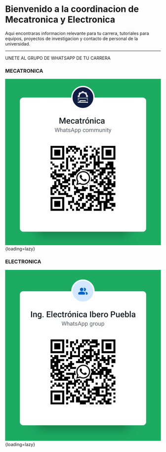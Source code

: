 # Bienvenido a la coordinacion de Mecatronica y Electronica

Aqui encontraras informacion relevante para tu carrera, tutoriales para equipos, proyectos de investigacion y contacto de personal de la universidad.


---
UNETE AL GRUPO DE WHATSAPP DE TU CARRERA

### MECATRONICA

![Laser 12](images/QR_IMT.png){loading=lazy}

### ELECTRONICA

![Laser 12](images/QR_ICE.png){loading=lazy}